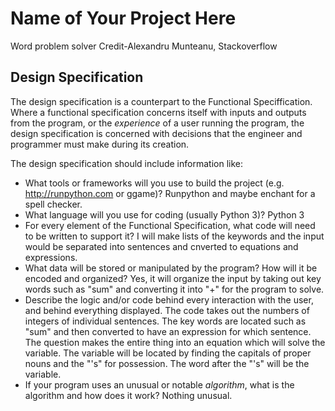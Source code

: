 # Name of Your Project Here
Word problem solver
Credit-Alexandru Munteanu, Stackoverflow
## Design Specification

The design specification is a counterpart to the Functional Speciffication. Where a functional specification concerns itself
with inputs and outputs from the program, or the *experience* of a user running the program, the design specification is concerned with decisions that the engineer and programmer must make during its creation.

The design specification should include information like:

* What tools or frameworks will you use to build the project (e.g. http://runpython.com or ggame)?
Runpython and maybe enchant for a spell checker.
* What language will you use for coding (usually Python 3)?
Python 3
* For every element of the Functional Specification, what code will need to be written to support it?
I will make lists of the keywords and the input would be separated into sentences and cnverted to equations and expressions.
* What data will be stored or manipulated by the program? How will it be encoded and organized?
Yes, it will organize the input by taking out key words such as "sum" and converting it into "+" for the program to solve.
* Describe the logic and/or code behind every interaction with the user, and behind everything displayed.
The code takes out the numbers of integers of individual sentences. The key words are located such as "sum" and then converted to have an expression for which sentence. The question makes the entire thing into an equation which will solve the variable. The variable will be located by finding the capitals of proper nouns and the "'s" for possession. The word after the "'s" will be the variable.
* If your program uses an unusual or notable *algorithm*, what is the algorithm and how does it work?
Nothing unusual.
